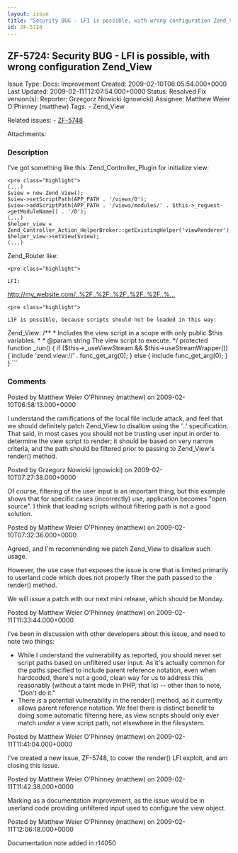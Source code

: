 ```yaml
---
layout: issue
title: "Security BUG - LFI is possible, with wrong configuration Zend_View"
id: ZF-5724
---
```


ZF-5724: Security BUG - LFI is possible, with wrong configuration Zend\_View
----------------------------------------------------------------------------

 Issue Type: Docs: Improvement Created: 2009-02-10T06:05:54.000+0000 Last Updated: 2009-02-11T12:07:54.000+0000 Status: Resolved Fix version(s): 
 Reporter:  Grzegorz Nowicki (gnowicki)  Assignee:  Matthew Weier O'Phinney (matthew)  Tags: - Zend\_View
 
 Related issues: - [ZF-5748](/issues/browse/ZF-5748)
 
 Attachments: 
### Description

I've got something like this: Zend\_Controller\_Plugin for initialize view:

 
    <pre class="highlight">
    (...)
    $view = new Zend_View();
    $view->setScriptPath(APP_PATH . '/views/0');
    $view->addScriptPath(APP_PATH . '/views/modules/' . $this->_reguest->getModuleName() . '/0');
    (...)
    $helper_view = Zend_Controller_Action_HelperBroker::getExistingHelper('viewRenderer');
    $helper_view->setView($view);
    (...)


Zend\_Router like:

 
    <pre class="highlight">
    
    LFI:


[http://my\_website.com/..%2F..%2F..%2F..%2F..%2F..%…](/..%2F..%2F..%2F..%2F..%2F..%2Fetc..%2Fpasswd%00)

 
    <pre class="highlight">
    
    LIF is possible, because scripts should not be loaded in this way:


Zend\_View: /\*\* \* Includes the view script in a scope with only public $this variables. \* \* @param string The view script to execute. \*/ protected function \_run() { if ($this->\_useViewStream && $this->useStreamWrapper()) { include 'zend.view://' . func\_get\_arg(0); } else { include func\_get\_arg(0); } } ```

 

 

### Comments

Posted by Matthew Weier O'Phinney (matthew) on 2009-02-10T06:58:13.000+0000

I understand the ramifications of the local file include attack, and feel that we should definitely patch Zend\_View to disallow using the '..' specification. That said, in most cases you should not be trusting user input in order to determine the view script to render; it should be based on very narrow criteria, and the path should be filtered prior to passing to Zend\_View's render() method.

 

 

Posted by Grzegorz Nowicki (gnowicki) on 2009-02-10T07:27:38.000+0000

Of course, filtering of the user input is an important thing, but this example shows that for specific cases (incorrectly) use, application becomes "open source". I think that loading scripts without filtering path is not a good solution.

 

 

Posted by Matthew Weier O'Phinney (matthew) on 2009-02-10T07:32:36.000+0000

Agreed, and I'm recommending we patch Zend\_View to disallow such usage.

However, the use case that exposes the issue is one that is limited primarily to userland code which does not properly filter the path passed to the render() method.

We will issue a patch with our next mini release, which should be Monday.

 

 

Posted by Matthew Weier O'Phinney (matthew) on 2009-02-11T11:33:44.000+0000

I've been in discussion with other developers about this issue, and need to note two things:

- While I understand the vulnerability as reported, you should never set script paths based on unfiltered user input. As it's actually common for the paths specified to include parent reference notation, even when hardcoded, there's not a good, clean way for us to address this reasonably (without a taint mode in PHP, that is) -- other than to note, "Don't do it."
- There _is_ a potential vulnerability in the render() method, as it currently allows parent reference notation. We feel there is distinct benefit to doing some automatic filtering here, as view scripts should only ever match _under_ a view script path, not elsewhere in the filesystem.
 


 

Posted by Matthew Weier O'Phinney (matthew) on 2009-02-11T11:41:04.000+0000

I've created a new issue, ZF-5748, to cover the render() LFI exploit, and am closing this issue.

 

 

Posted by Matthew Weier O'Phinney (matthew) on 2009-02-11T11:42:38.000+0000

Marking as a documentation improvement, as the issue would be in userland code providing unfiltered input used to configure the view object.

 

 

Posted by Matthew Weier O'Phinney (matthew) on 2009-02-11T12:06:18.000+0000

Documentation note added in r14050

 

 